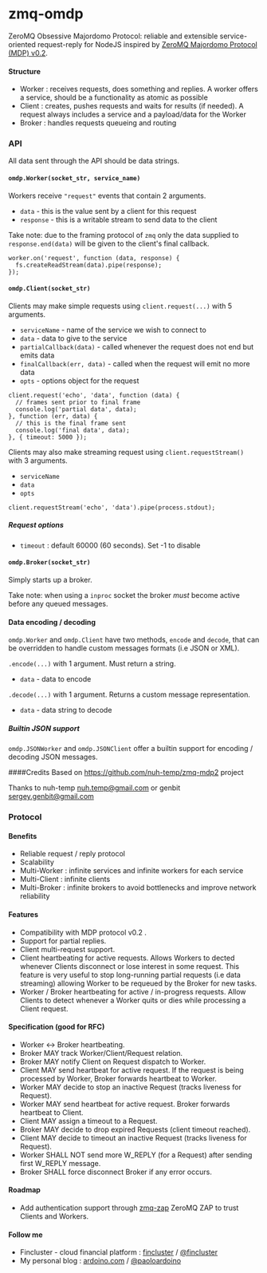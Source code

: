 zmq-omdp
========

ZeroMQ Obsessive Majordomo Protocol: reliable and extensible service-oriented request-reply for NodeJS inspired by [ZeroMQ Majordomo Protocol (MDP) v0.2](http://rfc.zeromq.org/spec:7). 

#### Structure
* Worker : receives requests, does something and replies. A worker offers a service, should be a functionality as atomic as possible
* Client : creates, pushes requests and waits for results (if needed). A request always includes a service and a payload/data for the Worker
* Broker : handles requests queueing and routing

### API

All data sent through the API should be data strings.

#### `omdp.Worker(socket_str, service_name)`

Workers receive `"request"` events that contain 2 arguments.

* `data` - this is the value sent by a client for this request
* `response` - this is a writable stream to send data to the client

Take note: due to the framing protocol of `zmq` only the data supplied to `response.end(data)` will be given to the client's final callback.

````
worker.on('request', function (data, response) {
  fs.createReadStream(data).pipe(response);
});
````

#### `omdp.Client(socket_str)`

Clients may make simple requests using `client.request(...)` with 5 arguments.

* `serviceName` - name of the service we wish to connect to
* `data` - data to give to the service
* `partialCallback(data)` - called whenever the request does not end but emits data
* `finalCallback(err, data)` - called when the request will emit no more data
* `opts` - options object for the request

````
client.request('echo', 'data', function (data) {
  // frames sent prior to final frame
  console.log('partial data', data);
}, function (err, data) {
  // this is the final frame sent
  console.log('final data', data);
}, { timeout: 5000 });
````

Clients may also make streaming request using `client.requestStream()` with 3 arguments.

* `serviceName`
* `data`
* `opts`

````
client.requestStream('echo', 'data').pipe(process.stdout);
````

##### Request options
* `timeout` : default 60000 (60 seconds). Set -1 to disable

#### `omdp.Broker(socket_str)`

Simply starts up a broker.

Take note: when using a `inproc` socket the broker *must* become active before any queued messages.

#### Data encoding / decoding

`omdp.Worker` and `omdp.Client` have two methods, `encode` and `decode`, that can be overridden to handle custom messages formats (i.e JSON or XML).

`.encode(...)` with 1 argument. Must return a string.

* `data` - data to encode

`.decode(...)` with 1 argument. Returns a custom message representation. 

* `data` - data string to decode

##### Builtin JSON support

`omdp.JSONWorker` and `omdp.JSONClient` offer a builtin support for encoding / decoding JSON messages. 

####Credits
Based on https://github.com/nuh-temp/zmq-mdp2 project

Thanks to nuh-temp <nuh.temp@gmail.com> or genbit <sergey.genbit@gmail.com>

### Protocol

#### Benefits
* Reliable request / reply protocol
* Scalability
* Multi-Worker : infinite services and infinite workers for each service
* Multi-Client : infinite clients
* Multi-Broker : infinite brokers to avoid bottlenecks and improve network reliability

#### Features
* Compatibility with MDP protocol v0.2 .
* Support for partial replies.
* Client multi-request support.
* Client heartbeating for active requests. Allows Workers to dected whenever Clients disconnect or lose interest in some request. This feature is very useful to stop long-running partial requests (i.e data streaming) allowing Worker to be requeued by the Broker for new tasks.
* Worker / Broker heartbeating for active / in-progress requests. Allow Clients to detect whenever a Worker quits or dies while processing a Client request.

#### Specification (good for RFC)
* Worker <-> Broker heartbeating.
* Broker MAY track Worker/Client/Request relation.
* Broker MAY notify Client on Request dispatch to Worker.
* Client MAY send heartbeat for active request. If the request is being processed by Worker, Broker forwards heartbeat to Worker. 
* Worker MAY decide to stop an inactive Request (tracks liveness for Request).
* Worker MAY send heartbeat for active request. Broker forwards heartbeat to Client.
* Client MAY assign a timeout to a Request.
* Broker MAY decide to drop expired Requests (client timeout reached).
* Client MAY decide to timeout an inactive Request (tracks liveness for Request).
* Worker SHALL NOT send more W_REPLY (for a Request) after sending first W_REPLY message.
* Broker SHALL force disconnect Broker if any error occurs.

#### Roadmap
* Add authentication support through [zmq-zap](https://github.com/msealand/zmq-zap.node) ZeroMQ ZAP to trust Clients and Workers.

#### Follow me

* Fincluster - cloud financial platform : [fincluster](http://fincluster.com) /  [@fincluster](https://twitter.com/fincluster)
* My personal blog : [ardoino.com](http://ardoino.com) / [@paoloardoino](https://twitter.com/paoloardoino)
